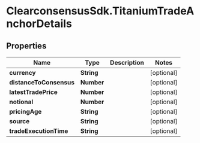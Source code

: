 # ClearconsensusSdk.TitaniumTradeAnchorDetails

## Properties

Name | Type | Description | Notes
------------ | ------------- | ------------- | -------------
**currency** | **String** |  | [optional] 
**distanceToConsensus** | **Number** |  | [optional] 
**latestTradePrice** | **Number** |  | [optional] 
**notional** | **Number** |  | [optional] 
**pricingAge** | **String** |  | [optional] 
**source** | **String** |  | [optional] 
**tradeExecutionTime** | **String** |  | [optional] 


